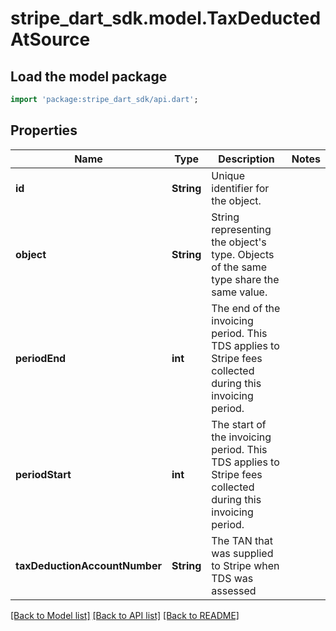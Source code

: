 # stripe_dart_sdk.model.TaxDeductedAtSource

## Load the model package
```dart
import 'package:stripe_dart_sdk/api.dart';
```

## Properties
Name | Type | Description | Notes
------------ | ------------- | ------------- | -------------
**id** | **String** | Unique identifier for the object. | 
**object** | **String** | String representing the object's type. Objects of the same type share the same value. | 
**periodEnd** | **int** | The end of the invoicing period. This TDS applies to Stripe fees collected during this invoicing period. | 
**periodStart** | **int** | The start of the invoicing period. This TDS applies to Stripe fees collected during this invoicing period. | 
**taxDeductionAccountNumber** | **String** | The TAN that was supplied to Stripe when TDS was assessed | 

[[Back to Model list]](../README.md#documentation-for-models) [[Back to API list]](../README.md#documentation-for-api-endpoints) [[Back to README]](../README.md)


